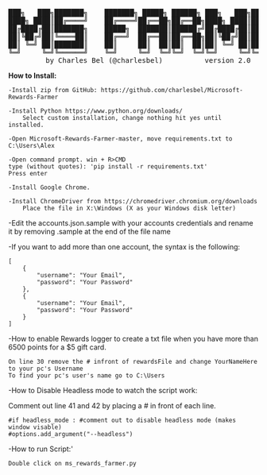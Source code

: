 <pre align="center">
███╗   ███╗███████╗    ███████╗ █████╗ ██████╗ ███╗   ███╗███████╗██████╗ 
████╗ ████║██╔════╝    ██╔════╝██╔══██╗██╔══██╗████╗ ████║██╔════╝██╔══██╗
██╔████╔██║███████╗    █████╗  ███████║██████╔╝██╔████╔██║█████╗  ██████╔╝
██║╚██╔╝██║╚════██║    ██╔══╝  ██╔══██║██╔══██╗██║╚██╔╝██║██╔══╝  ██╔══██╗
██║ ╚═╝ ██║███████║    ██║     ██║  ██║██║  ██║██║ ╚═╝ ██║███████╗██║  ██║
╚═╝     ╚═╝╚══════╝    ╚═╝     ╚═╝  ╚═╝╚═╝  ╚═╝╚═╝     ╚═╝╚══════╝╚═╝  ╚═╝
       by Charles Bel (@charlesbel)          version 2.0
</pre>
**How to Install:**
```
-Install zip from GitHub: https://github.com/charlesbel/Microsoft-Rewards-Farmer

-Install Python https://www.python.org/downloads/
	Select custom installation, change nothing hit yes until installed. 

-Open Microsoft-Rewards-Farmer-master, move requirements.txt to C:\Users\Alex

-Open command prompt. win + R>CMD
type (without quotes): 'pip install -r requirements.txt'
Press enter

-Install Google Chrome.

-Install ChromeDriver from https://chromedriver.chromium.org/downloads
	Place the file in X:\Windows (X as your Windows disk letter)
```
-Edit the accounts.json.sample with your accounts credentials and rename it by removing .sample at the end of the file name

-If you want to add more than one account, the syntax is the following:
```
[
    {
        "username": "Your Email",
        "password": "Your Password"
    },
    {
        "username": "Your Email",
        "password": "Your Password"
    }
]
```

-How to enable Rewards logger to create a txt file when you have more than 6500 points for a $5 gift card.
```
On line 30 remove the # infront of rewardsFile and change YourNameHere to your pc's Username
To find your pc's user's name go to C:\Users
```

-How to Disable Headless mode to watch the script work:

Comment out line 41 and 42 by placing a # in front of each line.
```
#if headless_mode : #comment out to disable headless mode (makes window visable)
#options.add_argument("--headless")
```

-How to run Script:'

	Double click on ms_rewards_farmer.py

